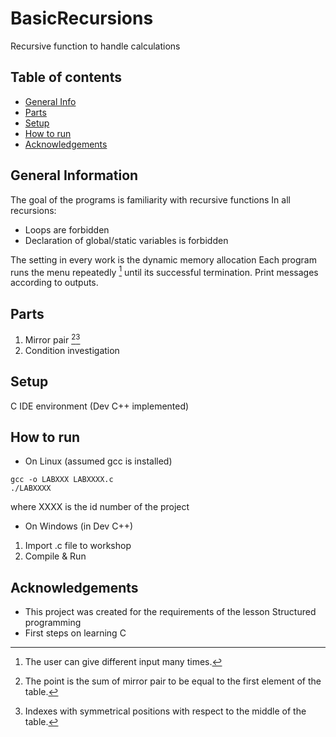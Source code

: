 # BasicRecursions
 Recursive function to handle calculations
 

## Table of contents
* [General Info](#general-information)
* [Parts](#parts)
* [Setup](#setup)
* [How to run](#how-to-run)
* [Acknowledgements](#acknowledgements)

## General Information
The goal of the programs is familiarity with recursive functions
In all recursions:
* Loops are forbidden
* Declaration of global/static variables is forbidden

The setting in every work is the dynamic memory allocation
Each program runs the menu repeatedly [^1] until its successful termination.
Print messages according to outputs.


## Parts
1. Mirror pair [^2][^3]
2. Condition investigation



## Setup
C IDE environment (Dev C++ implemented)

## How to run
* On Linux (assumed gcc is installed)
```
gcc -o LABXXX LABXXXX.c
./LABXXXX
```
where XXXX is the id number of the project

* On Windows (in Dev C++)
1. Import .c file to workshop
2. Compile & Run

## Acknowledgements
- This project was created for the requirements of the lesson Structured programming
- First steps on learning C

[^1]: The user can give different input  many times. 
[^2]: The point is the sum of mirror pair to be equal to the first element of the table.
[^3]: Indexes with symmetrical positions with respect to the middle of the table.
[^4]: Data of each node (other than the last 2) is less than the product of the data of the next 2 nodes in the list.

